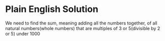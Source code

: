 # Plain English Solution
We need to find the sum, meaning adding all the numbers together, of all natural numbers(whole numbers) that are multiples of 3 or 5(divisible by 2 or 5) under 1000